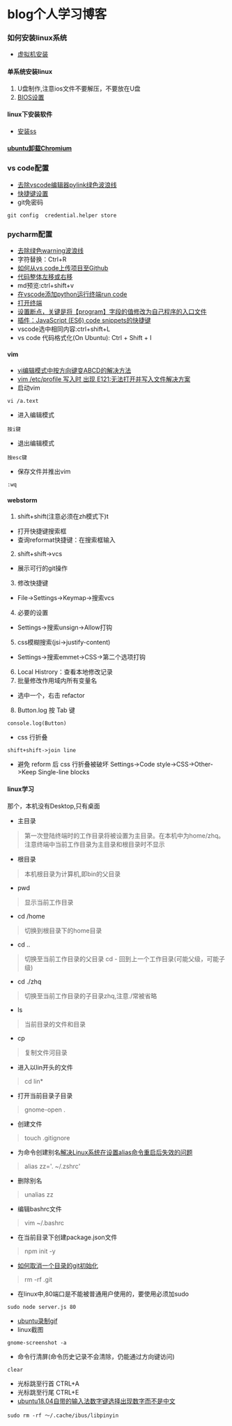 # blog个人学习博客
### 如何安装linux系统
* [虚拟机安装](https://xiedaimala.com/tasks/11ad5683-7e18-4883-879d-8425e6a6ceb7video_tutorials/7e65ef68-50e1-49a8-9c44-7f9b2772d0ae)
#### 单系统安装linux
1. U盘制作,注意ios文件不要解压，不要放在U盘
2. [BIOS设置](https://ywnz.com/linuxjc/3803.html)
#### linux下安装软件
* [安装ss](https://github.com/Shadowsocks-Wiki/shadowsocks/blob/master/6-linux-setup-guide-cn.md)

#### [ubuntu卸载Chromium](https://www.jianshu.com/p/3d4c4d415442)


### vs code配置
* [去除vscode编辑器pylink绿色波浪线](https://www.jianshu.com/p/6a125a2ae7f2)
* [快捷键设置](https://jingyan.baidu.com/article/9faa7231ef1383473c28cb12.html)
* git免密码
```
git config  credential.helper store     
```
### pycharm配置
* [去除绿色warning波浪线](https://blog.csdn.net/xiemanr/article/details/72583718)
* 字符替换：Ctrl+R
* [如何从vs code上传项目至Github](https://www.jianshu.com/p/154322554d9d)
* [代码整体左移或右移](https://blog.csdn.net/yihaizhiyan/article/details/39529659)
* md预览:ctrl+shift+v
* [在vscode添加python运行终端run code](https://blog.csdn.net/qq_36770306/article/details/83782451)
* [打开终端](https://blog.csdn.net/MengRui2333/article/details/82707948)
* [设置断点，关键是将【program】字段的值修改为自己程序的入口文件](https://www.jianshu.com/p/dfa9595d74bf)
* [插件：JavaScript (ES6) code snippets的快捷键](https://www.jianshu.com/p/c56ea43b2b34)
* vscode选中相同内容:ctrl+shift+L
* vs code 代码格式化(On Ubuntu): Ctrl + Shift + I

#### vim
* [vi编辑模式中按方向键变ABCD的解决方法](https://blog.csdn.net/leem1986/article/details/80100804)
* [vim /etc/profile 写入时 出现 E121:无法打开并写入文件解决方案](https://blog.csdn.net/cuiyaoqiang/article/details/78967694)
* 启动vim
```
vi /a.text
```
* 进入编辑模式
```
按i键
```
* 退出编辑模式
```
按esc键
```
* 保存文件并推出vim
```
:wq
```

#### webstorm
1. shift+shift(注意必须在zh模式下)t
  * 打开快捷键搜索框
  * 查询reformat快捷键：在搜索框输入
2. shift+shift->vcs
  * 展示可行的git操作
3. 修改快捷键
  * File->Settings->Keymap->搜索vcs  
4. 必要的设置
 * Settings->搜索unsign->Allow打钩
5. css模糊搜索(jsi->justify-content)
 * Settings->搜索emmet->CSS->第二个选项打钩
6. Local Histrory：查看本地修改记录
7. 批量修改作用域内所有变量名
 * 选中一个，右击 refactor
8. Button.log 按 Tab 键
```
console.log(Button)
```
* css 行折叠
```
shift+shift->join line
```
* 避免 reform 后 css 行折叠被破坏
Settings->Code style->CSS->Other->Keep Single-line blocks


#### linux学习
那个，本机没有Desktop,只有桌面
* 主目录
> 第一次登陆终端时的工作目录将被设置为主目录。在本机中为home/zhq。注意终端中当前工作目录为主目录和根目录时不显示
* 根目录
> 本机根目录为计算机,即bin的父目录
* pwd
> 显示当前工作目录
* cd /home
> 切换到根目录下的home目录
* cd ..
> 切换至当前工作目录的父目录
cd -
> 回到上一个工作目录(可能父级，可能子级)
* cd ./zhq
> 切换至当前工作目录的子目录zhq,注意./常被省略
* ls
> 当前目录的文件和目录
* cp
> 复制文件河目录
* 进入以lin开头的文件
> cd lin*
* 打开当前目录子目录
> gnome-open .
* 创建文件
> touch .gitignore
* 为命令创建别名[解决Linux系统在设置alias命令重启后失效的问题](https://blog.csdn.net/qianfu111/article/details/45221131)
> alias zz='. ~/.zshrc'
* 删除别名
> unalias zz
* 编辑bashrc文件
> vim ~/.bashrc
* 在当前目录下创建package.json文件
> npm init -y
* [如何取消一个目录的git初始化](https://segmentfault.com/q/1010000006717152)
> rm -rf .git
* 在linux中,80端口是不能被普通用户使用的，要使用必须加sudo
```
sudo node server.js 80
```
* [ubuntu录制gif](https://jingyan.baidu.com/article/15622f24239a43fdfcbea53e.html)
* linux截图
```
gnome-screenshot -a
```
* 命令行清屏(命令历史记录不会清除，仍能通过方向键访问) 
```
clear
```
* 光标跳至行首
CTRL+A
* 光标跳至行尾
CTRL+E
* [ubuntu18.04自带的输入法数字键选择出现数字而不是中文](https://blog.csdn.net/weixin_43377336/article/details/83017857)
```
sudo rm -rf ～/.cache/ibus/libpinyin
```


